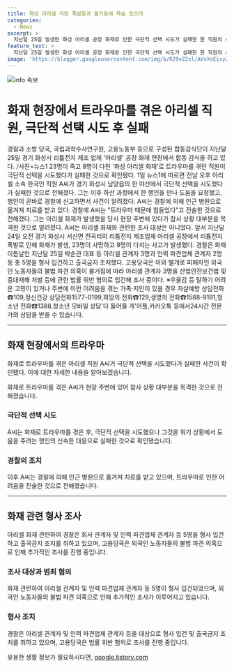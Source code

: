 ```yaml
---
title: 화성 아리셀 직원 폭발음과 불기둥에 목숨 끊으려
categories:
  - News
excerpt: >
  지난달 25일 발생한 화성 아리셀 공장 화재로 인한 극단적 선택 시도가 실패한 한 직원의 사건이 알려졌다. 해당 직원은 트라우마를 겪은 후 극단적 선택을 시도했으나 실패하고 경찰에 신고됐다. 이 직원은 화재 발생 당시 주변에 있어 참사를 목격한 것으로 알려졌으며, 관련 조사 대상은 아니었다. 고용당국은 외국인 노동자 불법 파견 의혹과 관련하여 아리셀 관계자를 조사 중이다. ※자살예방 상담전화 ☎109, 정신건강 상담전화 1577-0199, 희망의 전화 ☎129, 생명의 전화 ☎1588-9191, 청소년 전화 ☎1388, 어플 및 카카오톡 상담 가능.
feature_text: >
  지난달 25일 발생한 화성 아리셀 공장 화재로 인한 극단적 선택 시도가 실패한 한 직원의 사건이 알려졌다. 해당 직원은 트라우마를 겪은 후 극단적 선택을 시도했으나 실패하고 경찰에 신고됐다. 이 직원은 화재 발생 당시 주변에 있어 참사를 목격한 것으로 알려졌으며, 관련 조사 대상은 아니었다. 고용당국은 외국인 노동자 불법 파견 의혹과 관련하여 아리셀 관계자를 조사 중이다. ※자살예방 상담전화 ☎109, 정신건강 상담전화 1577-0199, 희망의 전화 ☎129, 생명의 전화 ☎1588-9191, 청소년 전화 ☎1388, 어플 및 카카오톡 상담 가능.
image: 'https://blogger.googleusercontent.com/img/b/R29vZ2xl/AVvXsEixyZcFfHzMRdzZMjFBmAUKJYCLCGyLL1o632UiGVXcaFdKo_bkvkuCioo0uUKlGfBVcT3P84aROyZIXSBEx3Aw5nCQ3pTgDom1WDC4m8eifvWiAmWEEVb4x6G_l8C0QH225ldMjyaFvpxGEBGNO37VmDTDMHGhJPq73UglMfDca1-0aw/s1600/blogspot.png'
---
```


<p><img src="https://blogger.googleusercontent.com/img/b/R29vZ2xl/AVvXsEixyZcFfHzMRdzZMjFBmAUKJYCLCGyLL1o632UiGVXcaFdKo_bkvkuCioo0uUKlGfBVcT3P84aROyZIXSBEx3Aw5nCQ3pTgDom1WDC4m8eifvWiAmWEEVb4x6G_l8C0QH225ldMjyaFvpxGEBGNO37VmDTDMHGhJPq73UglMfDca1-0aw/s1600/blogspot.png" alt="info 속보" /></p>

<h1>화재 현장에서 트라우마를 겪은 아리셀 직원, 극단적 선택 시도 후 실패</h1>

<p data-ke-size="size16">경찰과 소방 당국, 국립과학수사연구원, 고용노동부 등으로 구성된 합동감식단이 지난달 25일 경기 화성시 리튬전지 제조 업체 '아리셀' 공장 화재 현장에서 합동 감식을 하고 있다. /사진=뉴스1 23명이 죽고 8명이 다친 '화성 아리셀 화재'로 트라우마를 겪던 직원이 극단적 선택을 시도했다가 실패한 것으로 확인됐다. 1일 뉴스1에 따르면 전날 오후 아리셀 소속 한국인 직원 A씨가 경기 화성시 남양읍의 한 야산에서 극단적 선택을 시도했다가 실패한 것으로 전해졌다. 그는 이후 하산 과정에서 한 행인을 만나 도움을 요청했고, 행인이 곧바로 경찰에 신고하면서 사건이 알려졌다. A씨는 경찰에 의해 인근 병원으로 옮겨져 치료를 받고 있다. 경찰에 A씨는 "트라우마 때문에 힘들었다"고 진술한 것으로 전해졌다. 그는 아리셀 화재가 발생했을 당시 현장 주변에 있다가 참사 상황 대부분을 목격한 것으로 알려졌다. A씨는 아리셀 화재와 관련한 조사 대상은 아니었다. 앞서 지난달 24일 오전 경기 화성시 서신면 전곡리의 리튬전지 제조업체 아리셀 공장에서 리튬전지 폭발로 인해 화재가 발생, 23명이 사망하고 8명이 다치는 사고가 발생했다. 경찰은 화재 이튿날인 지난달 25일 박순관 대표 등 아리셀 관계자 3명과 인력 파견업체 관계자 2명 등 총 5명을 형사 입건하고 출국금지 조처했다. 고용당국은 이와 별개로 피해자인 외국인 노동자들의 불법 파견 의혹이 불거짐에 따라 아리셀 관계자 3명을 산업안전보건법 및 중대재해 처벌 등에 관한 법률 위반 혐의로 입건해 조사 중이다. ※우울감 등 말하기 어려운 고민이 있거나 주변에 이런 어려움을 겪는 가족·지인이 있을 경우 자살예방 상담전화☎109,정신건강 상담전화1577-0199,희망의 전화☎129,생명의 전화☎1588-9191,청소년 전화☎1388,청소년 모바일 상담'다 들어줄 개'어플,카카오톡 등에서24시간 전문가의 상담을 받을 수 있습니다.</p>

<hr>

<h2 data-ke-size="size26">화재 현장에서의 트라우마</h2>

<p data-ke-size="size16">화재로 트라우마를 겪은 아리셀 직원 A씨가 극단적 선택을 시도했다가 실패한 사건이 확인됐다. 이에 대한 자세한 내용을 알아보겠습니다.</p>

<p data-ke-size="size16">화재로 트라우마를 겪은 A씨가 현장 주변에 있어 참사 상황 대부분을 목격한 것으로 전해졌습니다.</p>

<h3>극단적 선택 시도</h3>

<p data-ke-size="size16">A씨는 화재로 트라우마를 겪은 후, 극단적 선택을 시도했으나 그것을 위기 상황에서 도움을 주려는 행인의 신속한 대응으로 실패한 것으로 확인됐습니다.</p>

<h3>경찰의 조치</h3>

<p data-ke-size="size16">이후 A씨는 경찰에 의해 인근 병원으로 옮겨져 치료를 받고 있으며, 트라우마로 인한 어려움을 진술한 것으로 전해졌습니다.</p>

<hr>

<h2 data-ke-size="size26">화재 관련 형사 조사</h2>

<p data-ke-size="size16">아리셀 화재 관련하여 경찰은 회사 관계자 및 인력 파견업체 관계자 등 5명을 형사 입건하고 출국금지 조치를 취하고 있으며, 고용당국은 외국인 노동자들의 불법 파견 의혹으로 인해 추가적인 조사를 진행 중입니다.</p>

<h3>조사 대상과 범죄 혐의</h3>

<p data-ke-size="size16">화재 관련하여 아리셀 관계자 및 인력 파견업체 관계자 등 5명이 형사 입건되었으며, 외국인 노동자들의 불법 파견 의혹으로 인해 추가적인 조사가 이루어지고 있습니다.</p>

<h3>형사 조치</h3>

<p data-ke-size="size16">경찰은 아리셀 관계자 및 인력 파견업체 관계자 등을 대상으로 형사 입건 및 출국금지 조치를 취하고 있으며, 고용당국은 법률 위반 혐의로 조사를 진행 중입니다.</p>
유용한 생활 정보가 필요하시다면, <a href="https://qoogle.tistory.com" rel="dofollow">qoogle.tistory.com</a>


